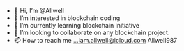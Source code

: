 - 👋 Hi, I’m @Allwell
- 👀 I’m interested in blockchain coding
- 🌱 I’m currently learning blockchain initiative
- 💞️ I’m looking to collaborate on any blockchain project.
- 📫 How to reach me ...iam.allwell@icloud.com
Allwell987
